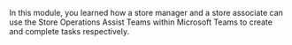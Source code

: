 In this module, you learned how a store manager and a store associate can use the Store Operations Assist Teams within Microsoft Teams to create and complete tasks respectively.
